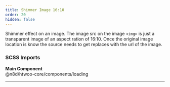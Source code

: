 ```yaml
---
title: Shimmer Image 16:10
order: 20
hidden: false
---
```


Shimmer effect on an image. The image src on the image `<img>` is just a transparent image of an aspect ration of 16:10. Once the original image location is know the source needs to get replaces with the url of the image.

### SCSS Imports

**Main Component**\
@n8d/htwoo-core/components/loading

***

